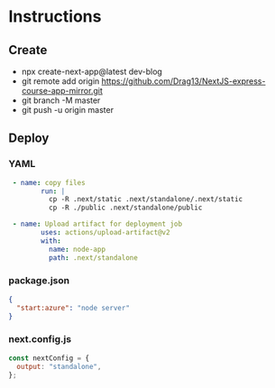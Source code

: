 # Instructions

## Create

- npx create-next-app@latest dev-blog
- git remote add origin https://github.com/Drag13/NextJS-express-course-app-mirror.git
- git branch -M master
- git push -u origin master

## Deploy

### YAML

```yaml
 - name: copy files
        run: |
          cp -R .next/static .next/standalone/.next/static
          cp -R ./public .next/standalone/public

 - name: Upload artifact for deployment job
        uses: actions/upload-artifact@v2
        with:
          name: node-app
          path: .next/standalone
```

### package.json

```json
{
  "start:azure": "node server"
}
```

### next.config.js

```js
const nextConfig = {
  output: "standalone",
};
```
